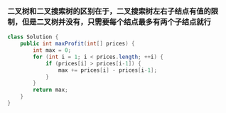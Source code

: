 ### 二叉树和二叉搜索树的区别在于，二叉搜索树左右子结点有值的限制，但是二叉树并没有，只需要每个结点最多有两个子结点就行
```java
class Solution {
    public int maxProfit(int[] prices) {
        int max = 0;
        for (int i = 1; i < prices.length; ++i) {
            if (prices[i] > prices[i-1]) {
                max += prices[i] - prices[i-1];
            }
        }
        return max;
    }
}
```
